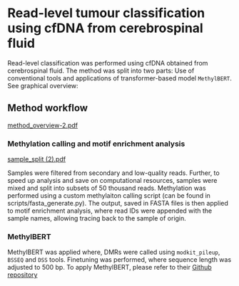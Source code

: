 # Read-level tumour classification using cfDNA from cerebrospinal fluid

Read-level classification was performed using cfDNA obtained from cerebrospinal fluid. The method was split into two parts: Use of conventional tools and applications of transformer-based model `MethylBERT`. See graphical overview: 
## Method workflow 

[method_overview-2.pdf](https://github.com/user-attachments/files/22678570/method_overview-2.pdf)

### Methylation calling and motif enrichment analysis 

[sample_split (2).pdf](https://github.com/user-attachments/files/22678618/sample_split.2.pdf)

Samples were filtered from secondary and low-quality reads. Further, to speed up analysis and save on computational resources, samples were mixed and split into subsets of 50 thousand reads. Methylation was performed using a custom methylaiton calling script (can be found in scripts/fasta_generate.py). The output, saved in FASTA files is then applied to motif enrichment analysis, where read IDs were appended with the sample names, allowing tracing back to the sample of origin. 

### MethylBERT 
MethylBERT was applied where, DMRs were called using `modkit_pileup`, `BSSEQ` and `DSS` tools. Finetuning was performed, where sequence length was adjusted to 500 bp. To apply MethylBERT, please refer to their [Github repository](https://github.com/CompEpigen/methylbert.git)
